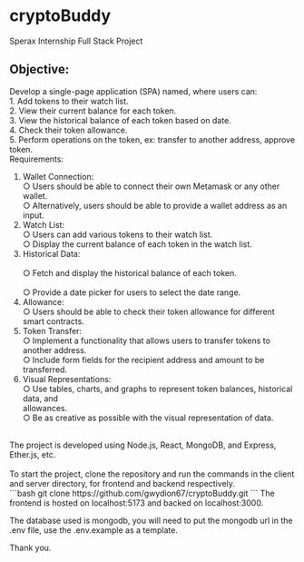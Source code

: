 # cryptoBuddy
Sperax Internship Full Stack Project

## Objective:
Develop a single-page application (SPA) named, where users can:<br>
    1. Add tokens to their watch list.<br>
    2. View their current balance for each token.<br>
    3. View the historical balance of each token based on date.<br>
    4. Check their token allowance.<br>
    5. Perform operations on the token, ex: transfer to another address, approve token.<br>
Requirements:<br>
1. Wallet Connection:<br>
    ○ Users should be able to connect their own Metamask or any other wallet.<br>
    ○ Alternatively, users should be able to provide a wallet address as an input.<br>
2. Watch List:<br>
    ○ Users can add various tokens to their watch list.<br>
    ○ Display the current balance of each token in the watch list.<br>
3. Historical Data:<br><br>
    ○ Fetch and display the historical balance of each token.<br><br>
    ○ Provide a date picker for users to select the date range.<br>
4. Allowance:<br>
○ Users should be able to check their token allowance for different smart contracts.<br>
5. Token Transfer:<br>
○ Implement a functionality that allows users to transfer tokens to another address.<br>
○ Include form fields for the recipient address and amount to be transferred.<br>
6. Visual Representations:<br>
○ Use tables, charts, and graphs to represent token balances, historical data, and<br>
allowances.<br>
○ Be as creative as possible with the visual representation of data.<br>
<br>
The project is developed using Node.js, React, MongoDB, and Express, Ether.js, etc.<br>
<br>
To start the project, clone the repository and run the commands in the client and  server directory, for frontend and backend respectively.<br>
```bash
git clone https://github.com/gwydion67/cryptoBuddy.git
```
The frontend is hosted on localhost:5173 and backed on localhost:3000.

The database used is mongodb, you will need to put the mongodb url in the .env file, use the .env.example as a template.

Thank you.<br>
